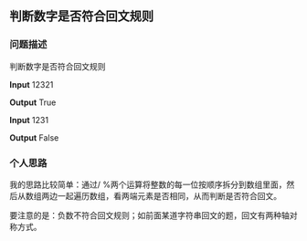 ## 判断数字是否符合回文规则

### 问题描述

判断数字是否符合回文规则

**Input** 12321

**Output** True

**Input** 1231

**Output** False

### 个人思路

我的思路比较简单：通过/ %两个运算将整数的每一位按顺序拆分到数组里面，然后从数组两边一起遍历数组，看两端元素是否相同，从而判断是否符合回文。

要注意的是：负数不符合回文规则；如前面某道字符串回文的题，回文有两种轴对称方式。
